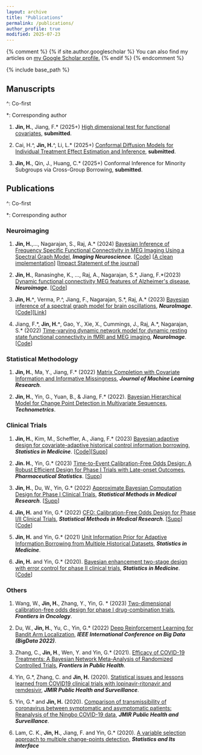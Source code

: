 ```yaml
---
layout: archive
title: "Publications"
permalink: /publications/
author_profile: true
modified: 2025-07-23
---
```


{% comment %}
{% if site.author.googlescholar %}
  You can also find my articles on <u><a href="{{author.googlescholar}}">my Google Scholar profile</a>.</u>
{% endif %}
{% endcomment %}

{% include base_path %}


## **Manuscripts**
^: Co-first

*: Corresponding author

1. **Jin, H.**, Jiang, F.\* (2025+)
[High dimensional test for functional covariates](https://arxiv.org/abs/2405.08912), 
**submitted**. 

2. Cai, H.^, **Jin, H.**^, Li, L.\* (2025+)
[Conformal Diffusion Models for Individual Treatment Effect Estimation and Inference](https://arxiv.org/abs/2408.01582), 
**submitted**. 

3. **Jin, H.**, Qin, J., Huang, C.\* (2025+)
Conformal Inference for Minority Subgroups via Cross-Group Borrowing,
**submitted**. 


## **Publications**

^: Co-first

*: Corresponding author

### Neuroimaging

1. **Jin, H.**,...,  Nagarajan, S., Raj, A.\* (2024)
[Bayesian Inference of Frequency Specific Functional Connectivity in MEG Imaging Using a Spectral Graph Model](http://jinhuaqing.github.io/files/2024_IMAG_SGM-FC.pdf), 
***Imaging Neuroscience***. 
[[Code](https://github.com/JINhuaqing/SBI-SGM-FC_paper)]
[[A clean implementation](https://github.com/JINhuaqing/SBI-SGM-clean)]
[[Impact Statement of the journal](https://direct.mit.edu/imag/pages/impact-statement)]

1. **Jin, H.**, Ranasinghe, K., ..., Raj, A., Nagarajan, S.\*, Jiang, F.\*(2023)
[Dynamic functional connectivity MEG features of Alzheimer's disease](http://jinhuaqing.github.io/files/2023_NeuroImage_TVDNAD.pdf), 
***Neuroimage***. 
[[Code](https://github.com/JINhuaqing/TVDN-AD)]

2. **Jin, H.^**, Verma, P.^, Jiang, F., Nagarajan, S.\*, Raj, A.\* (2023) 
[Bayesian inference of a spectral graph model for brain oscillations](http://jinhuaqing.github.io/files/2023_NeuroImage_SBI_SGM.pdf), 
***NeuroImage***.
[[Code](https://github.com/JINhuaqing/SBI-SGM)][[Link](https://authors.elsevier.com/sd/article/S1053-8119(23)00429-9)]

1. Jiang, F.\*, **Jin, H.^**, Gao, Y., Xie, X., Cummings, J., Raj, A.\*, Nagarajan, S.* (2022) 
[Time-varying dynamic network model for dynamic resting state functional connectivity in fMRI and MEG imaging](http://jinhuaqing.github.io/files/2022_NeuroImage_TVDN.pdf), ***NeuroImage***. 
[[Code](https://github.com/JINhuaqing/TVDN)]

### Statistical Methodology

1. **Jin, H.**, Ma, Y., Jiang, F.\* (2022)
[Matrix Completion with Covariate Information and
Informative Missingness](http://jinhuaqing.github.io/files/2022_JMLR_MNAR.pdf), 
***Journal of Machine Learning Research***.  

1.  **Jin, H.**, Yin, G., Yuan, B., & Jiang, F.\* (2022). 
[Bayesian Hierarchical Model for Change Point Detection in Multivariate Sequences](http://jinhuaqing.github.io/files/2022_Technometrics_Mulseq.pdf),
***Technometrics***.  <!--[[Code](https://github.com/JINhuaqing/multseq)]-->

<!-- ------------------------------------------------------------ -->

### Clinical Trials

1. **Jin, H.**, Kim, M., Scheffler, A., Jiang, F.\* (2023)
[Bayesian adaptive design for covariate-adaptive historical control information borrowing](http://jinhuaqing.github.io/files/2023_SIM_CAHB.pdf), 
***Statistics in Medicine***. 
[[Code](https://github.com/JINhuaqing/HistTrial)][[Supp](http://jinhuaqing.github.io/files/2023_SIM_CAHB_supp.pdf)]

1. **Jin. H.**, Yin, G.\* (2023)
[Time-to-Event Calibration-Free Odds Design: A Robust Efficient
Design for Phase I Trials with Late-onset Outcomes](http://jinhuaqing.github.io/files/2023_PharmStat_TITE_CFO.pdf), 
***Pharmaceutical Statistics***. 
[[Supp](http://jinhuaqing.github.io/files/2023_PharmStat_TITE_CFO_supp.pdf)]

1. **Jin, H.**, Du, W., Yin, G.\* (2022)
[Approximate Bayesian Computation Design for Phase I Clinical
Trials](http://jinhuaqing.github.io/files/2022_SMMR_ABC.pdf), 
***Statistical Methods in Medical Research***.
[[Supp](http://jinhuaqing.github.io/files/2022_SMMR_ABC_supp.pdf)]

1. **Jin, H.** and Yin, G.\* (2022)
[CFO: Calibration-Free Odds Design for Phase I/II Clinical Trials](http://jinhuaqing.github.io/files/2022_SMMR_CFO.pdf), ***Statistical Methods in Medical Research***. [[Supp](http://jinhuaqing.github.io/files/2022_SMMR_CFO_supp.pdf)] [[Code](https://github.com/JINhuaqing/CFO)]


1. **Jin, H.** and Yin, G.\* (2021) 
[Unit Information Prior for Adaptive Information Borrowing from Multiple Historical Datasets](http://jinhuaqing.github.io/files/2021_SIM_UIP.pdf),
***Statistics in Medicine***.

1.  **Jin, H.** and Yin, G.\* (2020). 
[Bayesian enhancement two-stage design with error control for
phase II clinical trials](http://jinhuaqing.github.io/files/2020_SIM_BETEC.pdf), 
***Statistics in Medicine***. [[Code](https://github.com/JINhuaqing/BETEC)]

<!-- ------------------------------------------------------------ -->


### Others

1. Wang, W., **Jin, H.**, Zhang, Y., Yin, G.  \* (2023)
[Two-dimensional calibration-free odds design for phase I drug-combination trials](http://jinhuaqing.github.io/files/2023_FO_2dCFO.pdf), 
***Frontiers in Oncology***.

1. Du, W., **Jin, H.**, Yu, C., Yin, G.\* (2022)
[Deep Reinforcement Learning for Bandit Arm Localization](http://jinhuaqing.github.io/files/2022_ICBD_RLPhaseI.pdf),
***IEEE International Conference on Big Data (BigData 2022)***.

1. Zhang, C., **Jin, H**., Wen, Y. and Yin, G.\* (2021). 
[Efficacy of COVID-19 Treatments: A Bayesian Network Meta-Analysis of Randomized Controlled Trials](http://jinhuaqing.github.io/files/2021_FPH_MetaCovid.pdf), 
***Frontiers in Public Health***.


1. Yin, G.\*, Zhang, C. and **Jin, H.** (2020). 
[Statistical issues and lessons learned from COVID19 clinical trials with lopinavir-ritonavir and remdesivir](http://jinhuaqing.github.io/files/2020_JPH_Issue.pdf),
***JMIR Public Health and Surveillance***.

1. Yin, G.\* and **Jin, H.** (2020). 
[Comparison of transmissibility of coronavirus between symptomatic
and asymptomatic patients: Reanalysis of the Ningbo COVID-19 data](http://jinhuaqing.github.io/files/2020_JPH_Ningbo.pdf),
***JMIR Public Health and Surveillance***.

1. Lam, C. K., **Jin, H.**, Jiang, F. and Yin, G.\* (2020). 
[A variable selection approach to multiple change-points detection](http://jinhuaqing.github.io/files/2020_SII_MCPT.pdf),
***Statistics and Its Interface***
  